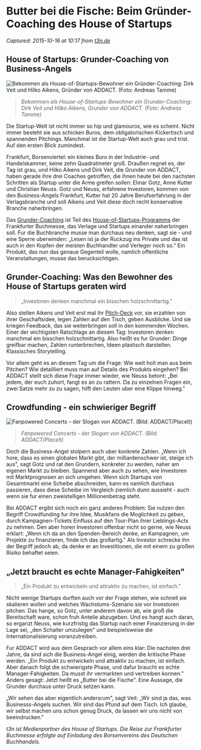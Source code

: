 # Butter bei die Fische: Beim Gründer-Coaching des House of Startups

_Captured: 2015-10-16 at 10:17 from [t3n.de](http://t3n.de/news/gruender-coaching-house-of-startups-648507/?utm_source=feedburner+t3n+News+12.000er&utm_medium=feed&utm_campaign=Feed%3A+aktuell%2Ffeeds%2Frss+%28t3n+News%29)_

## House of Startups: Grunder-Coaching von Business-Angels

![Bekommen als House-of-Startups-Bewohner ein Gründer-Coaching: Dirk Veit und Hilko Aikens, Gründer von ADDACT. \(Foto: Andreas Tamme\)](http://t3n.de/news/wp-content/uploads/2015/10/gruender-coaching-house-of-startups-addact1-595x588.jpg)

> _Bekommen als House-of-Startups-Bewohner ein Grunder-Coaching: Dirk Veit und Hilko Aikens, Grunder von ADDACT. (Foto: Andreas Tamme)_

Die Startup-Welt ist nicht immer so hip und glamouros, wie es scheint. Nicht immer besteht sie aus schicken Buros, dem obligatorischen Kickertisch und spannenden Pitchings. Manchmal ist die Startup-Welt auch grau und trist. Auf den ersten Blick zumindest.

Frankfurt, Borsenviertel: ein kleines Buro in der Industrie- und Handelskammer, keine zehn Quadratmeter groß. Draußen regnet es, der Tag ist grau, und Hilko Aikens und Dirk Veit, die Grunder von ADDACT, haben gerade ihre drei Coaches getroffen, die ihnen heute bei den nachsten Schritten als Startup unter die Arme greifen sollen: Elmar Gotz, Anne Kutter und Christian Neuss. Gotz und Neuss, erfahrene Investoren, kommen von den Business-Angels Frankfurt, Kutter hat 20 Jahre Berufserfahrung in der Verlagsbranche und soll Aikens und Veit diese doch recht konservative Branche naherbringen.

Das [Grunder-Coaching](http://t3n.de/search?q=gr%C3%BCnder+coaching) ist Teil des [House-of-Startups-Programms](http://t3n.de/search?q=house+of+startups) der Frankfurter Buchmesse, das Verlage und Startups einander naherbringen soll. Fur die Buchbranche musse man durchaus neu denken, sagt sie - und eine Sperre uberwinden: „Lesen ist ja der Ruckzug ins Private und das ist auch in den Kopfen der meisten Buchhandler und Verleger noch so." Ein Produkt, das nun das genaue Gegenteil wolle, namlich offentliche Veranstaltungen, musse das berucksichtigen.

## Grunder-Coaching: Was den Bewohner des House of Startups geraten wird

> „Investoren denken manchmal ein bisschen holzschnittartig."

Also stellen Aikens und Veit erst mal ihr [Pitch-Deck](http://t3n.de/news/pitch-deck-643584/) vor, sie erzahlen von ihrer Geschaftsidee, legen Zahlen auf den Tisch, geben Ausblicke. Und sie kriegen Feedback, das sie weiterbringen soll in den kommenden Wochen. Einer der wichtigsten Ratschlage an diesem Tag: Investoren denken manchmal ein bisschen holzschnittartig. Also heißt es fur Grunder: Dinge greifbar machen, Zahlen runterbrechen, Ideen plastisch darstellen. Klassisches Storytelling.

Vor allem geht es an diesem Tag um die Frage: Wie weit holt man aus beim Pitchen? Wie detailliert muss man auf Details des Produkts eingehen? Bei ADDACT stellt sich diese Frage immer wieder, wie Neuss betont: „Bei jedem, der euch zuhort, fangt es an zu rattern. Da zu einzelnen Fragen ein, zwei Satze mehr zu zu sagen, hilft den Leuten uber eine Klippe hinweg."

## Crowdfunding - ein schwieriger Begriff

![Fanpowered Concerts – der Slogan von ADDACT. \(Bild: ADDACT/PlaceIt\)](http://t3n.de/news/wp-content/uploads/2015/10/addact_placeit-595x210.jpg)

> _Fanpowered Concerts - der Slogan von ADDACT. (Bild: ADDACT/PlaceIt)_

Doch die Business-Angel stolpern auch uber konkrete Zahlen. „Wenn ich hore, dass es einen globalen Markt gibt, der milliardenschwer ist, steige ich aus", sagt Gotz und rat den Grundern, konkreter zu werden, naher am eigenen Markt zu bleiben. Spannend aber auch zu sehen, wie Investoren mit Marktprognosen an sich umgehen. Wenn sich Startups von Gesamtmarkt eine Scheibe abschneiden, kann es namlich durchaus passieren, dass diese Scheibe im Vergleich ziemlich dunn aussieht - auch wenn sie fur einen zweistelligen Millionenbetrag steht.

Bei ADDACT ergibt sich noch ein ganz anderes Problem: Sie nutzen den Begriff Crowdfunding fur ihre Idee, Musikfans die Moglichkeit zu geben, durch Kampagnen-Tickets Einfluss auf den Tour-Plan ihrer Lieblings-Acts zu nehmen. Den aber horen Investoren offenbar nicht so gerne, wie Neuss erklart: „Wenn ich da an den Spenden-Bereich denke, an Kampagnen, um Projekte zu finanzieren, finde ich das großartig." Als Investor schrecke ihn der Begriff jedoch ab, da denke er an Investitionen, die mit einem zu großen Risiko behaftet seien.

## „Jetzt braucht es echte Manager-Fahigkeiten"

> „Ein Produkt zu entwickeln und attraktiv zu machen, ist einfach."

Nicht wenige Startups durften auch vor der Frage stehen, wie schnell sie skalieren wollen und welches Wachstums-Szenario sie vor Investoren pitchen. Das hange, so Gotz, unter anderem davon ab, wie groß die Bereitschaft ware, schon fruh Anteile abzugeben. Und es hangt auch daran, so erganzt Neuss, wie kurzfristig das Startup nach einer Finanzierung in der Lage sei, „den Schalter umzulegen" und beispielsweise die Internationalisierung voranzutreiben.

Fur ADDACT wird aus dem Gesprach vor allem eins klar: Die nachsten drei Jahre, da sind sich die Business-Angel einig, werden die kritische Phase werden. „Ein Produkt zu entwickeln und attraktiv zu machen, ist einfach. Aber danach folgt die schwierigste Phase, und dafur braucht es echte Manager-Fahigkeiten. Da musst ihr vermarkten und vertreiben konnen." Anders gesagt: Jetzt heißt es „Butter bei die Fische". Eine Aussage, die Grunder durchaus unter Druck setzen kann.

„Wir sehen das aber eigentlich andersrum", sagt Veit: „Wir sind ja das, was Businesss-Angels suchen. Wir sind das Pfund auf dem Tisch. Ich glaube, wir selbst machen uns schon genug Druck, da lassen wir uns nicht von beeindrucken."

_t3n ist Medienpartner des House of Startups. Die Reise zur Frankfurter Buchmesse erfolgte auf Einladung des Borsenvereins des Deutschen Buchhandels._
